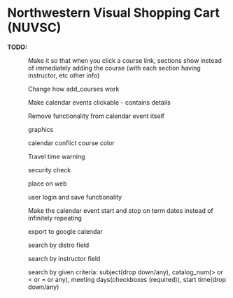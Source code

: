 # Northwestern Visual Shopping Cart (NUVSC)

<b>TODO:</b>

<ol>
<ol>Make it so that when you click a course link, sections show instead of immediately adding the course (with each section having instructor, etc other info)</ol>
<ol>Change how add_courses work</ol>
<ol>Make calendar events clickable - contains details</ol>
<ol>Remove functionality from calendar event itself</ol>
<ol>graphics</ol>
<ol>calendar conflict course color</ol>
<ol>Travel time warning</ol>
<ol>security check</ol>
<ol>place on web</ol>
<ol>user login and save functionality</ol>
<ol>Make the calendar event start and stop on term dates instead of infinitely repeating</ol>
<ol>export to google calendar</ol>
<ol>search by distro field</ol>
<ol>search by instructor field</ol>
<ol>search by given criteria: subject(drop down/any), catalog_num(> or < or = or any), meeting days(checkboxes (required)), start time(drop down/any)</ol>
</ol>
